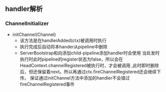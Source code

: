 ## handler解析


### ChannelInitializer
 * initChannel(Channel)
   + 该方法是在handlerAdded(ctx)被调用时执行
   + 执行完成后自动将本hander从pipeline中删除
   + ServerBootstrap和向添加child-pipeline添加handler时会使用
   当处发时执行时此时pipeline的register状态为false，所以会在HeadContext.channelRegistered被执行时，才会被调用
   ,此时即时删除后，但还保留着next。所以再通过ctx.fireChannelRegistered还会继续下传。
   保证通过initChannel方法中添加的handler不会错过fireChannelRegistered事件